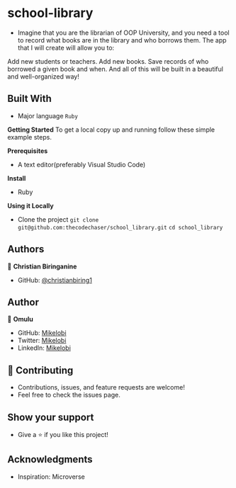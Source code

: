 # school-library

- Imagine that you are the librarian of OOP University, and you need a tool to record what books are in the library and who borrows them. The app that I will create will allow you to:

Add new students or teachers.
Add new books.
Save records of who borrowed a given book and when.
And all of this will be built in a beautiful and well-organized way!

## Built With

- Major language `Ruby`

**Getting Started**
To get a local copy up and running follow these simple example steps.

**Prerequisites**

- A text editor(preferably Visual Studio Code)

**Install**

- Ruby

**Using it Locally**

- Clone the project
  `git clone git@github.com:thecodechaser/school_library.git`
  `cd school_library`

## Authors

👤 **Christian Biringanine**

- GitHub: [@christianbiring1](https://github.com/christianbiring1)

## Author

👤 **Omulu**

- GitHub: [Mikelobi](https://github.com/Mikelobi)
- Twitter: [Mikelobi](https://twitter.com/omulum)
- LinkedIn: [Mikelobi](https://www.linkedin.com/in/ugochukwu-omulu/)

## 🤝 Contributing

- Contributions, issues, and feature requests are welcome!
- Feel free to check the issues page.

## Show your support

- Give a ⭐️ if you like this project!

## Acknowledgments

- Inspiration: Microverse
